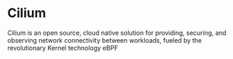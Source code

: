 # Cilium
Cilium is an open source, cloud native solution for providing, securing, and observing network connectivity between workloads, fueled by the revolutionary Kernel technology eBPF
